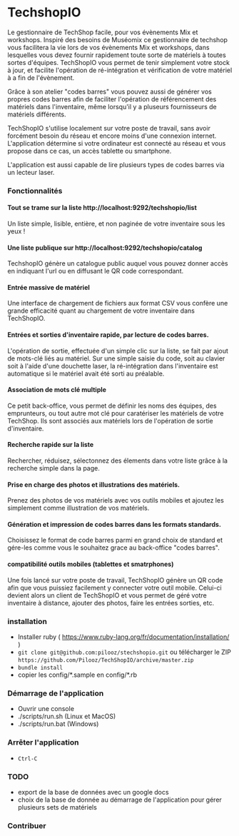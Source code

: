 TechshopIO
==========

Le gestionnaire de TechShop facile, pour vos évènements Mix et workshops.
Inspiré des besoins de Muséomix ce gestionnaire de techshop vous facilitera la vie lors de vos évènements Mix et workshops, dans lesquelles vous devez fournir rapidement toute sorte de matériels à toutes sortes d'équipes.
TechShopIO vous permet de tenir simplement votre stock à jour, et facilite l'opération de ré-intégration et vérification de votre matériel à a fin de l'évènement.

Grâce à son atelier "codes barres" vous pouvez aussi de générer vos propres codes barres afin de faciliter l'opération de référencement des matériels dans l'inventaire, même lorsqu'il y a pluseurs fournisseurs de matériels différents.

TechShopIO s'utilise localement sur votre poste de travail, sans avoir forcément besoin du réseau et encore moins d'une connexion internet. L'application détermine si votre ordinateur est connecté au réseau et vous propose dans ce cas, un accès tablette ou smartphone.

L'application est aussi capable de lire plusieurs types de codes barres via un lecteur laser.

### Fonctionnalités

#### Tout se trame sur la liste http://localhost:9292/techshopio/list

Un liste simple, lisible, entière, et non paginée de votre inventaire sous les yeux !

#### Une liste publique sur http://localhost:9292/techshopio/catalog

TechshopIO génère un catalogue public auquel vous pouvez donner accès en indiquant l'url ou en diffusant le QR code correspondant.

#### Entrée massive de matériel

Une interface de chargement de fichiers aux format CSV vous confère une grande efficacité quant au chargement de votre inventaire dans TechShopIO.

#### Entrées et sorties d'inventaire rapide, par lecture de codes barres.

L'opération de sortie, effectuée d'un simple clic sur la liste, se fait par ajout de mots-clé liés au matériel.
Sur une simple saisie du code, soit au clavier soit à l'aide d'une douchette laser, la ré-intégration dans l'inventaire est automatique si le matériel avait été sorti au préalable.

#### Association de mots clé multiple

Ce petit back-office, vous permet de définir les noms des équipes, des emprunteurs, ou tout autre mot clé pour caratériser les matériels de votre TechShop. Ils sont associés aux matériels lors de l'opération de sortie d'inventaire.

#### Recherche rapide sur la liste

Rechercher, réduisez, sélectonnez des élements dans votre liste grâce à la recherche simple dans la page.

#### Prise en charge des photos et illustrations des matériels.

Prenez des photos de vos matériels avec vos outils mobiles et ajoutez les simplement comme illustration de vos matériels.

#### Génération et impression de codes barres dans les formats standards.

Choisissez le format de code barres parmi en grand choix de standard et gére-les comme vous le souhaitez grace au back-office "codes barres".

#### compatibilité outils mobiles (tablettes et smatrphones)

Une fois lancé sur votre poste de travail, TechShopIO génère un QR code afin que vous puissiez facilement y connecter votre outil mobile.
Celui-ci devient alors un client de TechShopIO et vous permet de géré votre inventaire à distance, ajouter des photos, faire les entrées sorties, etc.

### installation

- Installer ruby ( https://www.ruby-lang.org/fr/documentation/installation/ )
- `git clone git@github.com:pilooz/stechshopio.git` ou télécharger le ZIP `https://github.com/Pilooz/TechShopIO/archive/master.zip`
- `bundle install`
- copier les config/\*.sample en config/\*.rb

### Démarrage de l'application
- Ouvrir une console
- ./scripts/run.sh (Linux et MacOS)
- ./scripts/run.bat (Windows)

### Arrêter l'application
- `Ctrl-C`

### TODO
- export de la base de données avec un google docs
- choix de la base de donnée au démarrage de l'application pour gérer plusieurs sets de matériels

### Contribuer




